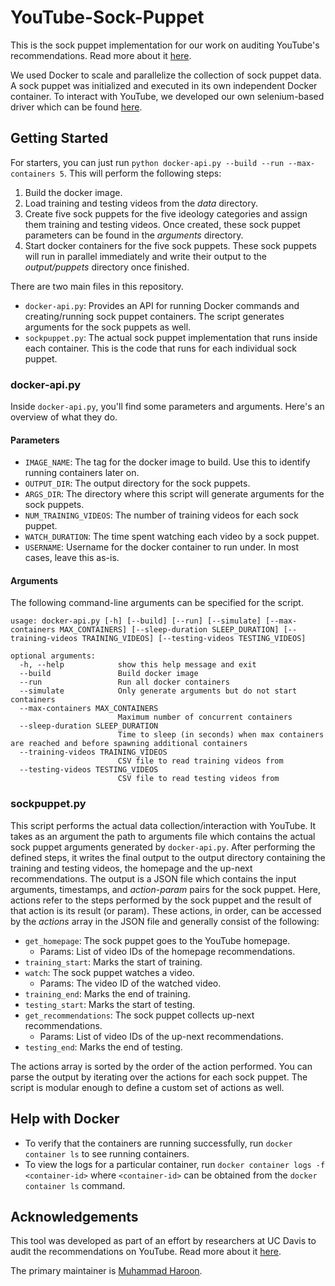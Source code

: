# YouTube-Sock-Puppet
This is the sock puppet implementation for our work on auditing YouTube's recommendations. Read more about it [here](https://youtubeaudit.com).

We used Docker to scale and parallelize the collection of sock puppet data. A sock puppet was initialized and executed in its own independent Docker container.
To interact with YouTube, we developed our own selenium-based driver which can be found [here](https://github.com/ucdavis-noyce/YouTube-Driver).

## Getting Started

For starters, you can just run `python docker-api.py --build --run --max-containers 5`. This will perform the following steps:
  1. Build the docker image.
  2. Load training and testing videos from the _data_ directory.
  3. Create five sock puppets for the five ideology categories and assign them training and testing videos. Once created, these sock puppet parameters can be found in the _arguments_ directory.
  4. Start docker containers for the five sock puppets. These sock puppets will run in parallel immediately and write their output to the _output/puppets_ directory once finished.
  

There are two main files in this repository.
  - `docker-api.py`: Provides an API for running Docker commands and creating/running sock puppet containers. The script generates arguments for the sock puppets as well.
  - `sockpuppet.py`: The actual sock puppet implementation that runs inside each container. This is the code that runs for each individual sock puppet.

### docker-api.py
Inside `docker-api.py`, you'll find some parameters and arguments. Here's an overview of what they do.

#### Parameters
  - `IMAGE_NAME`: The tag for the docker image to build. Use this to identify running containers later on.
  - `OUTPUT_DIR`: The output directory for the sock puppets.
  - `ARGS_DIR`: The directory where this script will generate arguments for the sock puppets.
  - `NUM_TRAINING_VIDEOS`: The number of training videos for each sock puppet.
  - `WATCH_DURATION`: The time spent watching each video by a sock puppet.
  - `USERNAME`: Username for the docker container to run under. In most cases, leave this as-is.

#### Arguments
The following command-line arguments can be specified for the script.
```
usage: docker-api.py [-h] [--build] [--run] [--simulate] [--max-containers MAX_CONTAINERS] [--sleep-duration SLEEP_DURATION] [--training-videos TRAINING_VIDEOS] [--testing-videos TESTING_VIDEOS]

optional arguments:
  -h, --help            show this help message and exit
  --build               Build docker image
  --run                 Run all docker containers
  --simulate            Only generate arguments but do not start containers
  --max-containers MAX_CONTAINERS
                        Maximum number of concurrent containers
  --sleep-duration SLEEP_DURATION
                        Time to sleep (in seconds) when max containers are reached and before spawning additional containers
  --training-videos TRAINING_VIDEOS
                        CSV file to read training videos from
  --testing-videos TESTING_VIDEOS
                        CSV file to read testing videos from
```

### sockpuppet.py
This script performs the actual data collection/interaction with YouTube.
It takes as an argument the path to arguments file which contains the actual sock puppet arguments generated by `docker-api.py`.
After performing the defined steps, it writes the final output to the output directory containing the training and testing videos, the homepage and the up-next recommendations.
The output is a JSON file which contains the input arguments, timestamps, and _action_-_param_ pairs for the sock puppet. Here, actions refer to the steps performed by the sock puppet and the result of that action is its result (or param). These actions, in order, can be accessed by the _actions_ array in the JSON file and generally consist of the following:
  - `get_homepage`: The sock puppet goes to the YouTube homepage.
    - Params: List of video IDs of the homepage recommendations. 
  - `training_start`: Marks the start of training.
  - `watch`: The sock puppet watches a video.
    - Params: The video ID of the watched video.
  - `training_end`: Marks the end of training.
  - `testing_start`: Marks the start of testing.
  - `get_recommendations`: The sock puppet collects up-next recommendations.
    - Params: List of video IDs of the up-next recommendations.
  - `testing_end`: Marks the end of testing.

The actions array is sorted by the order of the action performed. You can parse the output by iterating over the actions for each sock puppet. The script is modular enough to define a custom set of actions as well.


## Help with Docker
- To verify that the containers are running successfully, run `docker container ls` to see running containers.
- To view the logs for a particular container, run `docker container logs -f <container-id>` where `<container-id>` can be obtained from the `docker container ls` command.
## Acknowledgements
This tool was developed as part of an effort by researchers at UC Davis to audit the recommendations on YouTube. Read more about it [here](https://youtubeaudit.com).

The primary maintainer is [Muhammad Haroon](https://github.com/haroon96).

